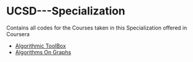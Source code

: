 # UCSD---Specialization
Contains all codes for the Courses taken in this Specialization offered in Coursera
 
 * [Algorithmic ToolBox](https://github.com/Jai4/UCSD---Specialization/tree/master/src/Course1)
 * [Algorithms On Graphs](https://github.com/Jai4/UCSD---Specialization/tree/master/src/Course%203)
